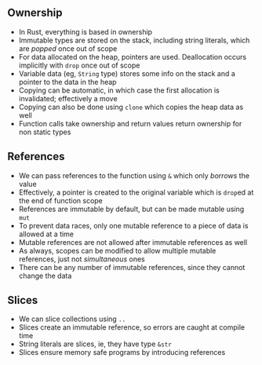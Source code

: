 ## Ownership

- In Rust, everything is based in ownership
- Immutable types are stored on the stack, including string literals, which are *popped* once out of scope
- For data allocated on the heap, pointers are used. Deallocation occurs implicitly with `drop` once out of scope
- Variable data (eg, `String` type) stores some info on the stack and a pointer to the data in the heap
- Copying can be automatic, in which case the first allocation is invalidated; effectively a move
- Copying can also be done using `clone` which copies the heap data as well
- Function calls take ownership and return values return ownership for non static types

## References

- We can pass references to the function using `&` which only *borrows* the value
- Effectively, a pointer is created to the original variable which is `drop`ed at the end of function scope
- References are immutable by default, but can be made mutable using `mut`
- To prevent data races, only one mutable reference to a piece of data is allowed at a time
- Mutable references are not allowed after immutable references as well
- As always, scopes can be modified to allow multiple mutable references, just not *simultaneous* ones
- There can be any number of immutable references, since they cannot change the data

## Slices

- We can slice collections using `..`
- Slices create an immutable reference, so errors are caught at compile time
- String literals are slices, ie, they have type `&str`
- Slices ensure memory safe programs by introducing references